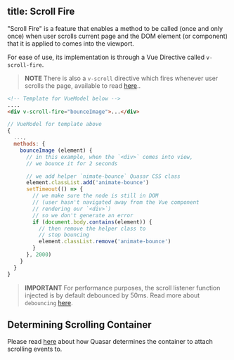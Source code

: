 title: Scroll Fire
---
"Scroll Fire" is a feature that enables a method to be called (once and only once) when user scrolls current page and the DOM element (or component) that it is applied to comes into the viewport.

<input type="hidden" data-fullpage-demo="web-components/scroll-fire">

For ease of use, its implementation is through a Vue Directive called `v-scroll-fire`.

> **NOTE**
> There is also a `v-scroll` directive which fires whenever user scrolls the page, available to read [here](/components/scroll-directive.html)..

``` html
<!-- Template for VueModel below -->
....
<div v-scroll-fire="bounceImage">...</div>
```
``` js
// VueModel for template above
{
  ...,
  methods: {
    bounceImage (element) {
      // in this example, when the `<div>` comes into view,
      // we bounce it for 2 seconds

      // we add helper `nimate-bounce` Quasar CSS class
      element.classList.add('animate-bounce')
      setTimeout(() => {
        // we make sure the node is still in DOM
        // (user hasn't navigated away from the Vue component
        // rendering our `<div>`)
        // so we don't generate an error
        if (document.body.contains(element)) {
          // then remove the helper class to
          // stop bouncing
          element.classList.remove('animate-bounce')
        }
      }, 2000)
    }
  }
}
```

> **IMPORTANT**
> For performance purposes, the scroll listener function injected is by default debounced by 50ms. Read more about `debouncing` [here](/components/utils.html#Debounce-Function).

## Determining Scrolling Container
Please read [here](components/scroll-observable.html#Determining-Scrolling-Container) about how Quasar determines the container to attach scrolling events to.
